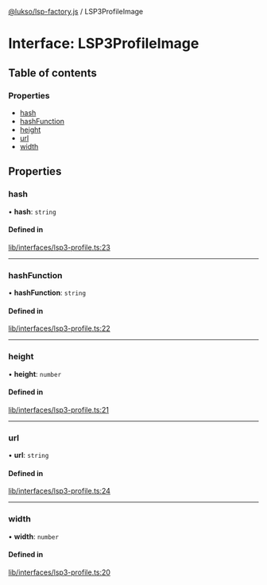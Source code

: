 [@lukso/lsp-factory.js](../README.md) / LSP3ProfileImage

# Interface: LSP3ProfileImage

## Table of contents

### Properties

- [hash](LSP3ProfileImage.md#hash)
- [hashFunction](LSP3ProfileImage.md#hashfunction)
- [height](LSP3ProfileImage.md#height)
- [url](LSP3ProfileImage.md#url)
- [width](LSP3ProfileImage.md#width)

## Properties

### hash

• **hash**: `string`

#### Defined in

[lib/interfaces/lsp3-profile.ts:23](https://github.com/lukso-network/tools-lsp-factory/blob/eccea2c/src/lib/interfaces/lsp3-profile.ts#L23)

___

### hashFunction

• **hashFunction**: `string`

#### Defined in

[lib/interfaces/lsp3-profile.ts:22](https://github.com/lukso-network/tools-lsp-factory/blob/eccea2c/src/lib/interfaces/lsp3-profile.ts#L22)

___

### height

• **height**: `number`

#### Defined in

[lib/interfaces/lsp3-profile.ts:21](https://github.com/lukso-network/tools-lsp-factory/blob/eccea2c/src/lib/interfaces/lsp3-profile.ts#L21)

___

### url

• **url**: `string`

#### Defined in

[lib/interfaces/lsp3-profile.ts:24](https://github.com/lukso-network/tools-lsp-factory/blob/eccea2c/src/lib/interfaces/lsp3-profile.ts#L24)

___

### width

• **width**: `number`

#### Defined in

[lib/interfaces/lsp3-profile.ts:20](https://github.com/lukso-network/tools-lsp-factory/blob/eccea2c/src/lib/interfaces/lsp3-profile.ts#L20)
